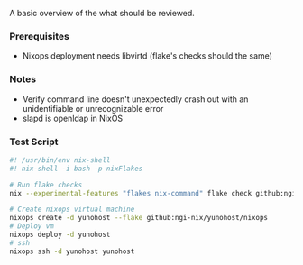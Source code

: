 A basic overview of the what should be reviewed.

### Prerequisites
- Nixops deployment needs libvirtd (flake's checks should the same)

### Notes
- Verify command line doesn't unexpectedly crash out with an unidentifiable or unrecognizable error
- slapd is openldap in NixOS

### Test Script

```bash
#! /usr/bin/env nix-shell
#! nix-shell -i bash -p nixFlakes

# Run flake checks
nix --experimental-features "flakes nix-command" flake check github:ngi-nix/yunohost

# Create nixops virtual machine
nixops create -d yunohost --flake github:ngi-nix/yunohost/nixops
# Deploy vm
nixops deploy -d yunohost
# ssh
nixops ssh -d yunohost yunohost
```
